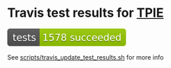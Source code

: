 # Travis test results for [TPIE](https://github.com/thomasmoelhave/tpie)

[![Travis test branch](badge.svg)](https://travis-ci.org/thomasmoelhave/tpie/branches)

See [scripts/travis_update_test_results.sh](https://github.com/thomasmoelhave/tpie/blob/travis/scripts/travis_update_test_results.sh) for more info
